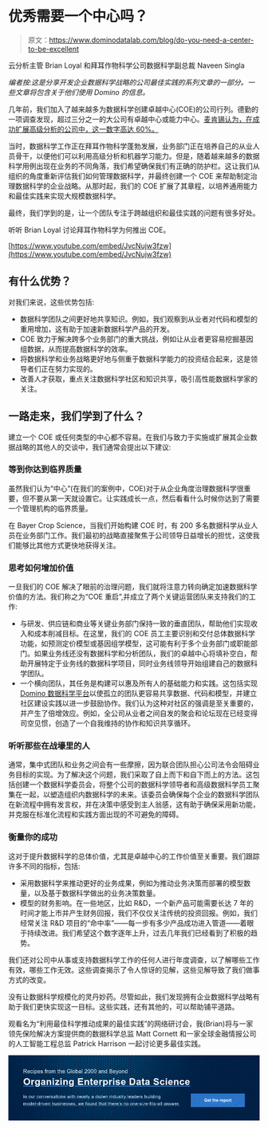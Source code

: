 # 优秀需要一个中心吗？

> 原文：<https://www.dominodatalab.com/blog/do-you-need-a-center-to-be-excellent>

云分析主管 Brian Loyal 和拜耳作物科学公司数据科学副总裁 Naveen Singla

*编者按:这是分享开发企业数据科学战略的公司最佳实践的系列文章的一部分。一些文章将包含关于他们使用 Domino 的信息。*

几年前，我们加入了越来越多为数据科学创建卓越中心(COE)的公司行列。德勤的一项调查发现，超过三分之一的大公司有卓越中心或能力中心。[麦肯锡认为，在成功扩展高级分析的公司中，这一数字高达 60%。](https://www.mckinsey.com/industries/financial-services/our-insights/building-an-effective-analytics-organization)

当时，数据科学工作正在拜耳作物科学蓬勃发展，业务部门正在培养自己的从业人员骨干，以便他们可以利用高级分析和机器学习能力。但是，随着越来越多的数据科学用例出现在业务的不同角落，我们希望确保我们有正确的防护栏。这让我们从组织的角度重新评估我们如何管理数据科学，并最终创建一个 COE 来帮助制定治理数据科学的企业战略。从那时起，我们的 COE 扩展了其章程，以培养通用能力和最佳实践来实现大规模数据科学。

最终，我们学到的是，让一个团队专注于跨越组织和最佳实践的问题有很多好处。

听听 Brian Loyal 讨论拜耳作物科学为何推出 COE。

[https://www.youtube.com/embed/JvcNujw3fzw](https://www.youtube.com/embed/JvcNujw3fzw)

## 有什么优势？

对我们来说，这些优势包括:

*   数据科学团队之间更好地共享知识。例如，我们观察到从业者对代码和模型的重用增加，这有助于加速新数据科学产品的开发。
*   COE 致力于解决跨多个业务部门的重大挑战，例如让从业者更容易挖掘基因组数据，从而提高数据科学的效率。
*   将数据科学和业务战略更好地与侧重于数据科学能力的投资结合起来，这是领导者们正在努力实现的。
*   改善人才获取，重点关注数据科学社区和知识共享，吸引高性能数据科学家的关注。

## 一路走来，我们学到了什么？

建立一个 COE 或任何类型的中心都不容易。在我们与致力于实施或扩展其企业数据战略的其他人的交谈中，我们通常会提出以下建议:

### 等到你达到临界质量

虽然我们认为“中心”(在我们的案例中，COE)对于从企业角度治理数据科学很重要，但不要从第一天就设置它。让实践成长一点，然后看看什么时候你达到了需要一个管理机构的临界质量。

在 Bayer Crop Science，当我们开始构建 COE 时，有 200 多名数据科学从业人员在业务部门工作。我们最初的战略直接聚焦于公司领导日益增长的担忧，这使我们能够比其他方式更快地获得关注。

### 思考如何增加价值

一旦我们的 COE 解决了眼前的治理问题，我们就将注意力转向确定加速数据科学价值的方法。我们称之为“COE 重启”,并成立了两个关键运营团队来支持我们的工作:

*   与研发、供应链和商业等关键业务部门保持一致的垂直团队，帮助他们实现收入和成本削减目标。在这里，我们的 COE 员工主要识别和交付总体数据科学功能，如预测定价模型或基因组学模型，这可能有利于多个业务部门或职能部门。如果业务线还没有数据科学和分析团队，我们的卓越中心将填补空白，帮助开展特定于业务线的数据科学项目，同时业务线领导开始组建自己的数据科学团队。
*   一个横向团队，其任务是构建可以惠及所有人的基础能力和实践。这包括实现 [Domino 数据科学平台](https://www.dominodatalab.com/)以使孤立的团队更容易共享数据、代码和模型，并建立社区建设实践以进一步鼓励协作。我们认为这种对社区的强调是至关重要的，并产生了倍增效应。例如，全公司从业者之间自发的聚会和论坛现在已经变得司空见惯，创造了一个自我维持的协作和知识共享循环。

### 听听那些在战壕里的人

通常，集中式团队和业务之间会有一些摩擦，因为联合团队担心公司法令会阻碍业务目标的实现。为了解决这个问题，我们采取了自上而下和自下而上的方法。这包括创建一个数据科学委员会，将整个公司的数据科学领导者和高级数据科学员工聚集在一起，以塑造组织内数据科学的未来。该委员会确保每个企业的数据科学团队在新流程中拥有发言权，并在决策中感受到主人翁感，这有助于确保采用新功能，并克服在标准化流程和实践方面出现的不可避免的障碍。

### 衡量你的成功

这对于提升数据科学的总体价值，尤其是卓越中心的工作价值至关重要。我们跟踪许多不同的指标，包括:

*   采用数据科学来推动更好的业务成果，例如为推动业务决策而部署的模型数量，以及基于数据科学做出的业务决策数量。
*   模型的财务影响。在一些地区，比如 R&D，一个新产品可能需要长达 7 年的时间才能上市并产生财务回报，我们不仅仅关注传统的投资回报。例如，我们经常关注 R&D 项目的“命中率”——每一步有多少产品成功进入管道——着眼于持续改进。我们希望这个数字逐年上升，过去几年我们已经看到了积极的趋势。

我们还对公司中从事或支持数据科学工作的任何人进行年度调查，以了解哪些工作有效，哪些工作无效。这些调查揭示了令人惊讶的见解，这些见解导致了我们做事方式的改变。

没有让数据科学规模化的灵丹妙药。尽管如此，我们发现拥有企业数据科学战略有助于我们更快实现这一目标。这些实践，还有其他的，可以帮助铺平道路。

观看名为“利用最佳科学推动成果的最佳实践”的网络研讨会，我(Brian)将与一家领先保险解决方案提供商的数据科学总监 Matt Cornett 和一家全球金融情报公司的人工智能工程总监 Patrick Harrison 一起讨论更多最佳实践。

[![Recipes from the Global 2000 and Beyond  Organizing Enterprise Data Science  In our conversations with nearly a dozen industry leaders building  model-driven businesses, we found that there’s no one-size-fits-all answer. Get the report](img/5c547f7058c82bfb3daeeb10bb8a6e69.png)](https://cta-redirect.hubspot.com/cta/redirect/6816846/344e4c7f-b995-4b00-a88f-1e4007a55f08)